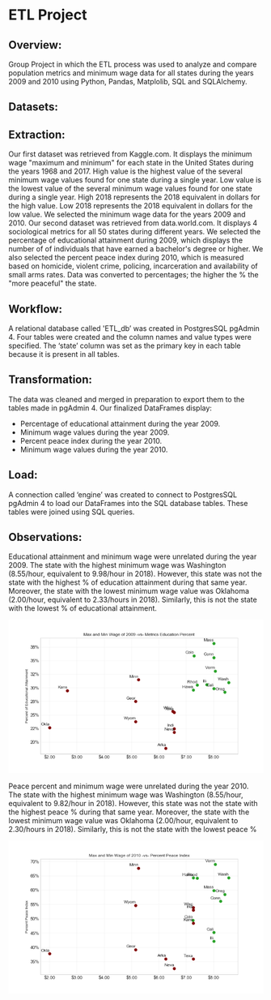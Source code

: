 # ETL Project

## Overview:
Group Project in which the ETL process was used to analyze and compare population metrics and minimum wage data for all states during the years 2009 and 2010 using Python, Pandas, Matplolib, SQL and SQLAlchemy.

## Datasets:
## Extraction:
Our first dataset was retrieved from Kaggle.com. It displays the minimum wage "maximum and minimum" for each state in the United States during the years 1968 and 2017. High value is the highest value of the several minimum wage values found for one state during a single year. Low value is the lowest value of the several minimum wage values found for one state during a single year. High 2018 represents the 2018 equivalent in dollars for the high value. Low 2018 represents the 2018 equivalent in dollars for the low value. We selected the minimum wage data for the years 2009 and 2010.
Our second dataset was retrieved from data.world.com. It displays 4 sociological metrics for all 50 states during different years. We selected the percentage of educational attainment during 2009, which displays the number of of individuals that have earned a bachelor's degree or higher. We also selected the percent peace index during 2010, which is measured based on homicide, violent crime, policing, incarceration and availability of small arms rates. Data was converted to percentages; the higher the % the "more peaceful" the state.

## Workflow:

A relational database called 'ETL_db’ was created in PostgresSQL pgAdmin 4. Four tables were created and the column names and value types were specified. The ‘state’ column was set as the primary key in each table because it is present in all tables.

## Transformation:
The data was cleaned and merged in preparation to export them to the tables made in pgAdmin 4. 
Our finalized DataFrames display:
- Percentage of educational attainment during the year 2009.
- Minimum wage values during the year 2009. 
- Percent peace index during the year 2010.
- Minimum wage values during the year 2010.


## Load:
A connection called ‘engine’ was created to connect to PostgresSQL pgAdmin 4 to load our DataFrames into the SQL database tables. These tables were joined using SQL queries.

## Observations:

Educational attainment and minimum wage were unrelated during the year 2009. The state with the highest minimum wage was Washington (8.55/hour, equivalent to 9.98/hour in 2018). However, this state was not the state with the highest % of education attainment during that same year. Moreover, the state with the lowest minimum wage value was Oklahoma (2.00/hour, equivalent to 2.33/hours in 2018). Similarly, this is not the state with the lowest % of educational attainment.

![Image description](Images/comb_MaxAndMin_educ.png)


Peace percent and minimum wage were unrelated during the year 2010. The state with the highest minimum wage was Washington (8.55/hour, equivalent to 9.82/hour in 2018). However, this state was not the state with the highest peace % during that same year. Moreover, the state with the lowest minimum wage value was Oklahoma (2.00/hour, equivalent to 2.30/hours in 2018). Similarly, this is not the state with the lowest peace %


![Image description](Images/comb_MaxAndMin_peace.png)
